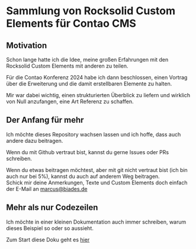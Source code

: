 # Sammlung von Rocksolid Custom Elements für Contao CMS

## Motivation

Schon lange hatte ich die Idee, meine großen Erfahrungen mit den Rocksolid Custom Elements mit anderen zu teilen.

Für die Contao Konferenz 2024 habe ich dann beschlossen, einen Vortrag über die Erweiterung und die damit erstellbaren Elemente zu halten.

Mir war dabei wichtig, einen strukturierten Überblick zu liefern und wirklich von Null anzufangen, eine Art Referenz zu schaffen.

## Der Anfang für mehr

Ich möchte dieses Repository wachsen lassen und ich hoffe, dass auch andere dazu beitragen.

Wenn du mit Github vertraut bist, kannst du gerne Issues oder PRs schreiben.

Wenn du etwas beitragen möchtest, aber mit git nicht vertraut bist (ich bin auch nur bei 5%), kannst du auch auf anderem Weg beitragen.<br>
Schick mir deine Anmerkungen, Texte und Custom Elements doch einfach der E-Mail an marcus@biades.de

## Mehr als nur Codezeilen

Ich möchte in einer kleinen Dokumentation auch immer schreiben, warum dieses Beispiel so oder so aussieht.

Zum Start diese Doku geht es [hier](docs/index_de.md)